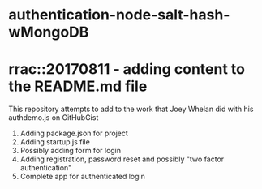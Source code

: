 # authentication-node-salt-hash-wMongoDB

# rrac::20170811 - adding content to the README.md file

This repository attempts to add to the work that Joey Whelan did with his authdemo.js on GitHubGist

1. Adding package.json for project
2. Adding startup js file
3. Possibly adding form for login
4. Adding registration, password reset and possibly "two factor authentication"
5. Complete app for authenticated login